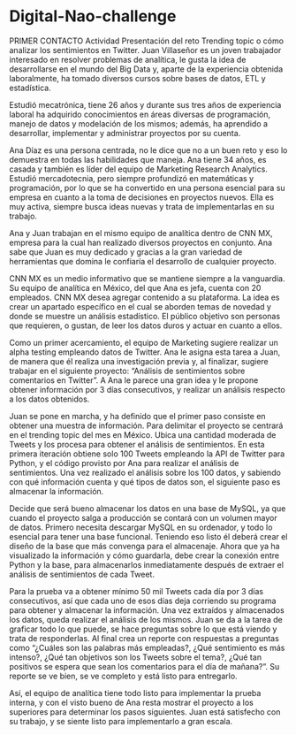 # Digital-Nao-challenge
PRIMER CONTACTO
Actividad
Presentación del reto Trending topic o cómo analizar los sentimientos en Twitter.
Juan Villaseñor es un joven trabajador interesado en resolver problemas de analítica, le
gusta la idea de desarrollarse en el mundo del Big Data y, aparte de la experiencia obtenida
laboralmente, ha tomado diversos cursos sobre bases de datos, ETL y estadística.

Estudió mecatrónica, tiene 26 años y durante sus tres años de experiencia laboral ha
adquirido conocimientos en áreas diversas de programación, manejo de datos y modelación
de los mismos; además, ha aprendido a desarrollar, implementar y administrar proyectos
por su cuenta.

Ana Díaz es una persona centrada, no le dice que no a un buen reto y eso lo demuestra en
todas las habilidades que maneja. Ana tiene 34 años, es casada y también es líder del
equipo de Marketing Research Analytics. Estudió mercadotecnia, pero siempre profundizó
en matemáticas y programación, por lo que se ha convertido en una persona esencial para
su empresa en cuanto a la toma de decisiones en proyectos nuevos. Ella es muy activa,
siempre busca ideas nuevas y trata de implementarlas en su trabajo.

Ana y Juan trabajan en el mismo equipo de analítica dentro de CNN MX, empresa para la
cual han realizado diversos proyectos en conjunto. Ana sabe que Juan es muy dedicado y
gracias a la gran variedad de herramientas que domina le confiaría el desarrollo de cualquier
proyecto.

CNN MX es un medio informativo que se mantiene siempre a la vanguardia. Su equipo de
analítica en México, del que Ana es jefa, cuenta con 20 empleados. CNN MX desea agregar
contenido a su plataforma. La idea es crear un apartado específico en el cual se aborden
temas de novedad y donde se muestre un análisis estadístico. El público objetivo son
personas que requieren, o gustan, de leer los datos duros y actuar en cuanto a ellos.

Como un primer acercamiento, el equipo de Marketing sugiere realizar un alpha testing
empleando datos de Twitter. Ana le asigna esta tarea a Juan, de manera que él realiza una
investigación previa y, al finalizar, sugiere trabajar en el siguiente proyecto: “Análisis de
sentimientos sobre comentarios en Twitter”. A Ana le parece una gran idea y le propone
obtener información por 3 días consecutivos, y realizar un análisis respecto a los datos
obtenidos.

Juan se pone en marcha, y ha definido que el primer paso consiste en obtener una muestra
de información. Para delimitar el proyecto se centrará en el trending topic del mes en
México. Ubica una cantidad moderada de Tweets y los procesa para obtener el análisis de
sentimientos. En esta primera iteración obtiene solo 100 Tweets empleando la API de
Twitter para Python, y el código provisto por Ana para realizar el análisis de sentimientos.
Una vez realizado el análisis sobre los 100 datos, y sabiendo con qué información cuenta y
qué tipos de datos son, el siguiente paso es almacenar la información.

Decide que será bueno almacenar los datos en una base de MySQL, ya que cuando el
proyecto salga a producción se contará con un volumen mayor de datos. Primero necesita
descargar MySQL en su ordenador, y todo lo esencial para tener una base funcional.
Teniendo eso listo él deberá crear el diseño de la base que más convenga para el
almacenaje. Ahora que ya ha visualizado la información y cómo guardarla, debe crear la
conexión entre Python y la base, para almacenarlos inmediatamente después de extraer el
análisis de sentimientos de cada Tweet.

Para la prueba va a obtener mínimo 50 mil Tweets cada día por 3 días consecutivos, así que
cada uno de esos días deja corriendo su programa para obtener y almacenar la
información. Una vez extraídos y almacenados los datos, queda realizar el análisis de los
mismos. Juan se da a la tarea de graficar todo lo que puede, se hace preguntas sobre lo que
está viendo y trata de responderlas. Al final crea un reporte con respuestas a preguntas
como “¿Cuáles son las palabras más empleadas?, ¿Qué sentimiento es más intenso?, ¿Qué
tan objetivos son los Tweets sobre el tema?, ¿Qué tan positivos se espera que sean los
comentarios para el día de mañana?”. Su reporte se ve bien, se ve completo y está listo para
entregarlo.

Así, el equipo de analítica tiene todo listo para implementar la prueba interna, y con el visto
bueno de Ana resta mostrar el proyecto a los superiores para determinar los pasos
siguientes. Juan está satisfecho con su trabajo, y se siente listo para implementarlo a gran
escala.
